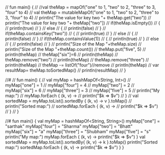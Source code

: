 // fun main() {
//   //val theMap = mapOf("one" to 1, "two" to 2, "three" to 3, "four" to 4)
//   val theMap = mutableMapOf("one" to 1, "two" to 2, "three" to 3, "four" to 4)
//   println("The value for key two "+ theMap.get("two"))
//   println("The value for key two "+ theMap["two"])
//   if(theMap.isEmpty())
//   {
//       println(true)
//   }
//   else
//   {
//       println(false)
//   }
//   if(theMap.containsKey("two"))
//   {
//       println(true)
//   }
//   else
//   {
//       println(false)
//   }
//   if(theMap.containsValue(1))
//   {
//       println(true)
//   }
//   else
//   {
//       println(false)
//   }
//   println("Size of the Map "+theMap.size)
//   println("Size of the Map "+theMap.count())
//   theMap.put("five", 5)
//   println(theMap)
//   theMap["six"]=6
//   println(theMap)
//   theMap.remove("two")
//   println(theMap)
//   theMap.remove("three")
//   println(theMap)
//   theMap -= listOf("four")//remove
//   println(theMap)
//   var resultMap= theMap.toSortedMap()
//   println(resultMap)
// }


//#
// fun main() {
//   val myMap = hashMapOf<String, Int>()
//   myMap["one"] = 1
//   myMap["four"] = 4
//   myMap["two"] = 2
//   myMap["six"] = 6
//   myMap["three"] = 3
//   myMap["five"] = 5
//   println("My map:")
//   myMap.forEach { (k, v) -> 
//     println("$k => $v")
//   }
//   val sortedMap = myMap.toList().sortedBy { (k, v) -> v }.toMap()
//   println("Sorted map:")
//   sortedMap.forEach { (k, v) ->
//       println("$k => $v")
//   }
// }



//#
fun main() {
  val myMap = hashMapOf<String, String>()
  myMap["one"] = "sarthak"
  myMap["four"] = "Sharma"
  myMap["two"] = "Bhatt"
  myMap["six"] = "a"
  myMap["three"] = "Shubham"
  myMap["five"] = "s"
  println("My map:")
  myMap.forEach { (k, v) -> 
    println("$k => $v")
  }
  val sortedMap = myMap.toList().sortedBy{ (k, v) -> k }.toMap()
  println("Sorted map:")
  sortedMap.forEach { (k, v) ->
      println("$k => $v")
  }
}
